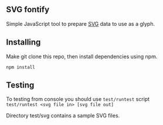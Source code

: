 SVG fontify
--
Simple JavaScript tool to prepare [SVG](http://en.wikipedia.org/wiki/SVG) data to use as a glyph.

Installing
---
Make git clone this repo, then install dependencies using npm.
```
npm install
```
Testing
---
To testing from console you should use `test/runtest` script <br/>
`test/runtest <svg file in> [svg file out]`

Directory test/svg contains a sample SVG files.
